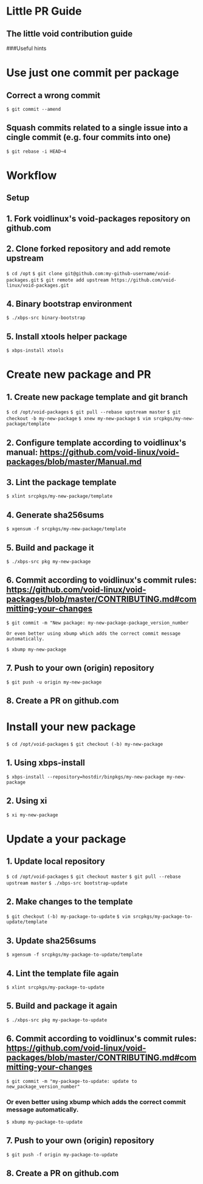 
# Little PR Guide
## The little void contribution guide
###Useful hints

#    Use just one commit per package

## Correct a wrong commit

`$ git commit --amend`

## Squash commits related to a single issue into a cingle commit (e.g. four commits into one)

`$ git rebase -i HEAD~4`

# Workflow
## Setup
## 1. Fork voidlinux's void-packages repository on github.com
## 2. Clone forked repository and add remote upstream

`$ cd /opt`
`$ git clone git@github.com:my-github-username/void-packages.git`
`$ git remote add upstream https://github.com/void-linux/void-packages.git`

## 4. Binary bootstrap environment

`$ ./xbps-src binary-bootstrap`

## 5. Install xtools helper package

`$ xbps-install xtools`

# Create new package and PR
## 1. Create new package template and git branch

`$ cd /opt/void-packages`
`$ git pull --rebase upstream master`
`$ git checkout -b my-new-package`
`$ xnew my-new-package`
`$ vim srcpkgs/my-new-package/template`

## 2. Configure template according to voidlinux's manual: https://github.com/void-linux/void-packages/blob/master/Manual.md
## 3. Lint the package template

`$ xlint srcpkgs/my-new-package/template`

## 4. Generate sha256sums

`$ xgensum -f srcpkgs/my-new-package/template`

## 5. Build and package it

`$ ./xbps-src pkg my-new-package`

## 6. Commit according to voidlinux's commit rules: https://github.com/void-linux/void-packages/blob/master/CONTRIBUTING.md#committing-your-changes

`$ git commit -m "New package: my-new-package-package_version_number`

    Or even better using xbump which adds the correct commit message automatically.

`$ xbump my-new-package`

## 7. Push to your own (origin) repository

`$ git push -u origin my-new-package`

## 8. Create a PR on github.com

# Install your new package

`$ cd /opt/void-packages`
`$ git checkout (-b) my-new-package`

## 1. Using xbps-install

`$ xbps-install --repository=hostdir/binpkgs/my-new-package my-new-package`

## 2. Using xi

`$ xi my-new-package`

# Update a your package
## 1. Update local repository

`$ cd /opt/void-packages`
`$ git checkout master`
`$ git pull --rebase upstream master`
`$ ./xbps-src bootstrap-update`

## 2. Make changes to the template

`$ git checkout (-b) my-package-to-update`
`$ vim srcpkgs/my-package-to-update/template`

## 3. Update sha256sums

`$ xgensum -f srcpkgs/my-package-to-update/template`

## 4. Lint the template file again

`$ xlint srcpkgs/my-package-to-update`

## 5. Build and package it again

`$ ./xbps-src pkg my-package-to-update`

## 6. Commit according to voidlinux's commit rules: https://github.com/void-linux/void-packages/blob/master/CONTRIBUTING.md#committing-your-changes

`$ git commit -m "my-package-to-update: update to new_package_version_number"`

###    Or even better using xbump which adds the correct commit message automatically.

`$ xbump my-package-to-update`

## 7. Push to your own (origin) repository

`$ git push -f origin my-package-to-update`

## 8. Create a PR on github.com
